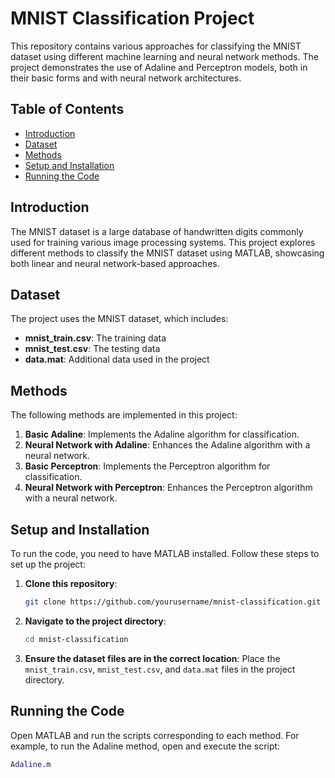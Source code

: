 # MNIST Classification Project

This repository contains various approaches for classifying the MNIST dataset using different machine learning and neural network methods. The project demonstrates the use of Adaline and Perceptron models, both in their basic forms and with neural network architectures.

## Table of Contents

- [Introduction](#introduction)
- [Dataset](#dataset)
- [Methods](#methods)
- [Setup and Installation](#setup-and-installation)
- [Running the Code](#running-the-code)


## Introduction

The MNIST dataset is a large database of handwritten digits commonly used for training various image processing systems. This project explores different methods to classify the MNIST dataset using MATLAB, showcasing both linear and neural network-based approaches.

## Dataset

The project uses the MNIST dataset, which includes:
- **mnist_train.csv**: The training data
- **mnist_test.csv**: The testing data
- **data.mat**: Additional data used in the project

## Methods

The following methods are implemented in this project:
1. **Basic Adaline**: Implements the Adaline algorithm for classification.
2. **Neural Network with Adaline**: Enhances the Adaline algorithm with a neural network.
3. **Basic Perceptron**: Implements the Perceptron algorithm for classification.
4. **Neural Network with Perceptron**: Enhances the Perceptron algorithm with a neural network.

## Setup and Installation

To run the code, you need to have MATLAB installed. Follow these steps to set up the project:

1. **Clone this repository**:
    ```bash
    git clone https://github.com/yourusername/mnist-classification.git
    ```

2. **Navigate to the project directory**:
    ```bash
    cd mnist-classification
    ```

3. **Ensure the dataset files are in the correct location**:
    Place the `mnist_train.csv`, `mnist_test.csv`, and `data.mat` files in the project directory.

## Running the Code

Open MATLAB and run the scripts corresponding to each method. For example, to run the Adaline method, open and execute the script:
```matlab
Adaline.m
